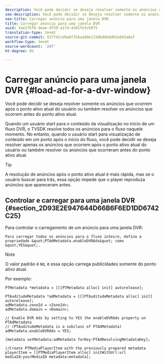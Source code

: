 ```yaml
---
description: Você pode decidir se deseja resolver somente os anúncios que ocorrem após o ponto ativo atual do usuário ou também resolver os anúncios que ocorrem antes do ponto ativo atual.
seo-description: Você pode decidir se deseja resolver somente os anúncios que ocorrem após o ponto ativo atual do usuário ou também resolver os anúncios que ocorrem antes do ponto ativo atual.
seo-title: Carregar anúncio para uma janela DVR
title: Carregar anúncio para uma janela DVR
uuid: 3ae1fbf6-deae-4f39-a17d-43d1fe3cb975
translation-type: tm+mt
source-git-commit: 557f42cd9a6f356aa99e13386d9e8d65e043a6af
workflow-type: tm+mt
source-wordcount: '247'
ht-degree: 0%

---
```



# Carregar anúncio para uma janela DVR {#load-ad-for-a-dvr-window}

Você pode decidir se deseja resolver somente os anúncios que ocorrem após o ponto ativo atual do usuário ou também resolver os anúncios que ocorrem antes do ponto ativo atual.

Quando um usuário start para o conteúdo da visualização no início de um fluxo DVR, o TVSDK resolve todos os anúncios para o fluxo naquele momento. No entanto, quando o usuário start para visualização de conteúdo em um ponto após o início do fluxo, você pode decidir se deseja resolver apenas os anúncios que ocorrem após o ponto ativo atual do usuário ou também resolver os anúncios que ocorreram antes do ponto ativo atual.

>[!TIP]
>
>A resolução de anúncios após o ponto ativo atual é mais rápida, mas se o usuário buscar para trás, essa opção impede que o player reproduza anúncios que apareceram antes.

## Controlar e carregar para uma janela DVR {#section_2D93E2E947644D66B6F6ED1DD6742C25}

Para controlar o carregamento de um anúncio para uma janela DVR:

    Para carregar todos os anúncios para o fluxo inteiro, defina a propriedade &quot;PTAdMetadata.enableDVRAds&quot; como &quot;YES&quot;.

>[!NOTE]
>
>O valor padrão é `NO`, e essa opção carrega publicidades somente do ponto ativo atual.

Por exemplo:

```
PTMetadata *metadata = [[[PTMetadata alloc] init] autorelease]; 
 
PTAuditudeMetadata *adMetadata = [[[PTAuditudeMetadata alloc] init] autorelease];  
adMetadata.zoneId = <ZoneId>; 
adMetadata.domain = <Domain>; 
 
// Enable DVR Ads by setting to YES the enableDVRAds property on PTAdMetadata  
// (PTAuditudeMetadata is a subclass of PTAdMetadata)  
adMetadata.enableDVRAds = YES; 
 
[metadata setMetadata:adMetadata forKey:PTAdResolvingMetadataKey]; 
 
//Create PTMediaPlayerItem with the previously prepared metadata    
playerItem = [[PTMediaPlayerItem alloc] initWithUrl:url mediaId:yourMediaID metadata:metadata]; 
```
